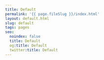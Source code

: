 ```yaml
---
title: Default
permalink: '{{ page.fileSlug }}/index.html'
layout: default.html
slug: default
tags: pages
seo:
  noindex: false
  title: Default
  og:title: Default
  twitter:title: Default
---
```



